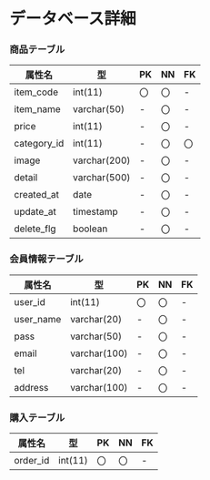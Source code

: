 # データベース詳細

### 商品テーブル
|属性名|型|PK|NN|FK|
|-----|--|--|--|--|
|item_code|int(11)|〇|〇|-|
|item_name|varchar(50)|-|〇|-|
|price|int(11)|-|〇|-|
|category_id|int(11)|-|〇|〇|
|image|varchar(200)|-|〇|-|
|detail|varchar(500)|-|〇|-|
|created_at|date|-|〇|-|
|update_at|timestamp|-|〇|-|
|delete_flg|boolean|-|〇|-|

### 会員情報テーブル
|属性名|型|PK|NN|FK|
|-----|--|--|--|--|
|user_id|int(11)|〇|〇|-|
|user_name|varchar(20)|-|〇|-|
|pass|varchar(50)|-|〇|-|
|email|varchar(100)|-|〇|-|
|tel|varchar(20)|-|〇|-|
|address|varchar(100)|-|〇|-|

### 購入テーブル
|属性名|型|PK|NN|FK|
|-----|--|--|--|--|
|order_id|int(11)|〇|〇|-|
